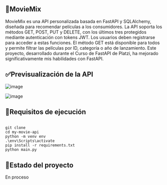 ## 💜MovieMix
MovieMix es una API personalizada basada en FastAPI y SQLAlchemy, diseñada para recomendar películas a los consumidores. La API soporta los métodos GET, POST, PUT y DELETE, con los últimos tres protegidos mediante autenticación con tokens JWT. Los usuarios deben registrarse para acceder a estas funciones. El método GET está disponible para todos y permite filtrar las películas por ID, categoría o año de lanzamiento. Este proyecto, desarrollado durante el Curso de FastAPI de Platzi, ha mejorado significativamente mis habilidades con FastAPI.

## ✅Previsualización de la API

![image](https://github.com/mstovarh/moviemix-my-movie-api/assets/107591274/8a5ed8f4-3c23-4d4a-ad2d-d98fea75ebfc)

![image](https://github.com/mstovarh/moviemix-my-movie-api/assets/107591274/8206024f-f685-4e83-ae4a-bee55146bc63)


## 📙Requisitos de ejecución

<code>
git clone
cd my-movie-api
python -m venv env
.\env\Scripts\activate
pip install -r requirements.txt
python main.py
</code>

## 📌Estado del proyecto

En proceso
